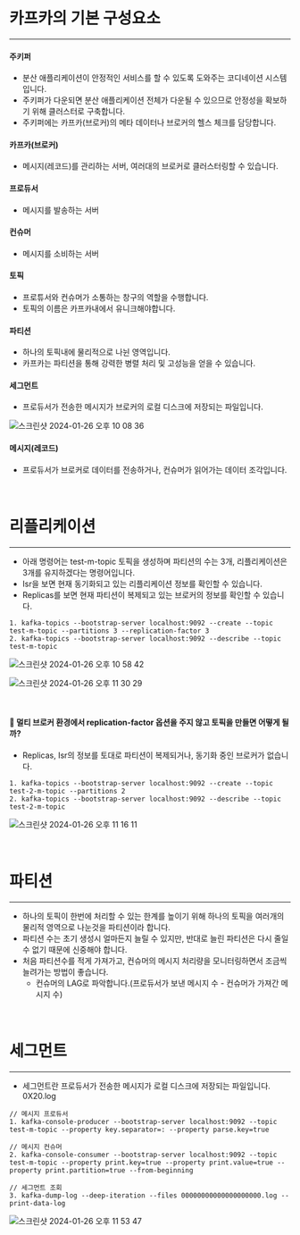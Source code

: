 # 카프카의 기본 구성요소
<hr>

#### 주키퍼 

- 분산 애플리케이션이 안정적인 서비스를 할 수 있도록 도와주는 코디네이션 시스템입니다.
- 주키퍼가 다운되면 분산 애플리케이션 전체가 다운될 수 있으므로 안정성을 확보하기 위해 클러스터로 구축합니다.
- 주키퍼에는 카프카(브로커)의 메타 데이터나 브로커의 헬스 체크를 담당합니다.

#### 카프카(브로커)

- 메시지(레코드)를 관리하는 서버, 여러대의 브로커로 클러스터링할 수 있습니다.

#### 프로듀서

- 메시지를 발송하는 서버

#### 컨슈머

- 메시지를 소비하는 서버

#### 토픽

- 프로튜서와 컨슈머가 소통하는 창구의 역할을 수행합니다.
- 토픽의 이름은 카프카내에서 유니크해야합니다.

#### 파티션

- 하나의 토픽내에 물리적으로 나뉜 영역입니다.
- 카프카는 파티션을 통해 강력한 병렬 처리 및 고성능을 얻을 수 있습니다.

#### 세그먼트

- 프로듀서가 전송한 메시지가 브로커의 로컬 디스크에 저장되는 파일입니다.

![스크린샷 2024-01-26 오후 10 08 36](https://github.com/kdg0209/realizers/assets/80187200/d1709322-71e1-44fa-83ae-ff7eded17c74)

#### 메시지(레코드)

- 프로듀서가 브로커로 데이터를 전송하거나, 컨슈머가 읽어가는 데이터 조각입니다.

<br>

# 리플리케이션
<hr>

- 아래 명령어는 test-m-topic 토픽을 생성하며 파티션의 수는 3개, 리플리케이션은 3개를 유지하겠다는 명령어입니다.
- Isr을 보면 현재 동기화되고 있는 리플리케이션 정보를 확인할 수 있습니다.
- Replicas를 보면 현재 파티션이 복제되고 있는 브로커의 정보를 확인할 수 있습니다.
```
1. kafka-topics --bootstrap-server localhost:9092 --create --topic test-m-topic --partitions 3 --replication-factor 3
2. kafka-topics --bootstrap-server localhost:9092 --describe --topic test-m-topic
```
![스크린샷 2024-01-26 오후 10 58 42](https://github.com/kdg0209/realizers/assets/80187200/874291d6-fd6f-498c-904a-10250b090568)

![스크린샷 2024-01-26 오후 11 30 29](https://github.com/kdg0209/realizers/assets/80187200/48aeb0e7-6bd8-4369-83af-47762b1419ef)

<br>

#### 🤔 멀티 브로커 환경에서 replication-factor 옵션을 주지 않고 토픽을 만들면 어떻게 될까?

- Replicas, Isr의 정보를 토대로 파티션이 복제되거나, 동기화 중인 브로커가 없습니다.
```
1. kafka-topics --bootstrap-server localhost:9092 --create --topic test-2-m-topic --partitions 2
2. kafka-topics --bootstrap-server localhost:9092 --describe --topic test-2-m-topic
```

![스크린샷 2024-01-26 오후 11 16 11](https://github.com/kdg0209/realizers/assets/80187200/14b0831a-3824-4a3e-986e-d90cd754fd1d)

<br>

# 파티션
<hr>

- 하나의 토픽이 한번에 처리할 수 있는 한계를 높이기 위해 하나의 토픽을 여러개의 물리적 영역으로 나눈것을 파티션이라 합니다.
- 파티션 수는 초기 생성시 얼마든지 늘릴 수 있지만, 반대로 늘린 파티션은 다시 줄일 수 없기 때문에 신중해야 합니다.
- 처음 파티션수를 적게 가져가고, 컨슈머의 메시지 처리량을 모니터링하면서 조금씩 늘려가는 방법이 좋습니다.
  - 컨슈머의 LAG로 파악합니다.(프로듀서가 보낸 메시지 수 - 컨슈머가 가져간 메시지 수)

<br>

# 세그먼트
<hr>

- 세그먼트란 프로듀서가 전송한 메시지가 로컬 디스크에 저장되는 파일입니다. 0X20.log

```
// 메시지 프로듀서 
1. kafka-console-producer --bootstrap-server localhost:9092 --topic test-m-topic --property key.separator=: --property parse.key=true

// 메시지 컨슈머
2. kafka-console-consumer --bootstrap-server localhost:9092 --topic test-m-topic --property print.key=true --property print.value=true --property print.partition=true --from-beginning

// 세그먼트 조회
3. kafka-dump-log --deep-iteration --files 00000000000000000000.log --print-data-log
```

![스크린샷 2024-01-26 오후 11 53 47](https://github.com/kdg0209/realizers/assets/80187200/2053ede0-a981-45fc-8b65-11d18b7174c1)




